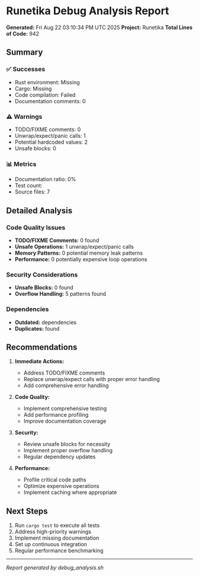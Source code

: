 # Runetika Debug Analysis Report

**Generated:** Fri Aug 22 03:10:34 PM UTC 2025
**Project:** Runetika
**Total Lines of Code:** 942

## Summary

### ✅ Successes
- Rust environment: Missing
- Cargo: Missing
- Code compilation: Failed
- Documentation comments: 0

### ⚠️ Warnings
- TODO/FIXME comments: 0
- Unwrap/expect/panic calls: 1
- Potential hardcoded values: 2
- Unsafe blocks: 0

### 📊 Metrics
- Documentation ratio: 0%
- Test count: 
- Source files: 7

## Detailed Analysis

### Code Quality Issues
- **TODO/FIXME Comments:** 0 found
- **Unsafe Operations:** 1 unwrap/expect/panic calls
- **Memory Patterns:** 0 potential memory leak patterns
- **Performance:** 0 potentially expensive loop operations

### Security Considerations
- **Unsafe Blocks:** 0 found
- **Overflow Handling:** 5 patterns found

### Dependencies
- **Outdated:**  dependencies
- **Duplicates:**  found

## Recommendations

1. **Immediate Actions:**
   - Address TODO/FIXME comments
   - Replace unwrap/expect calls with proper error handling
   - Add comprehensive error handling

2. **Code Quality:**
   - Implement comprehensive testing
   - Add performance profiling
   - Improve documentation coverage

3. **Security:**
   - Review unsafe blocks for necessity
   - Implement proper overflow handling
   - Regular dependency updates

4. **Performance:**
   - Profile critical code paths
   - Optimize expensive operations
   - Implement caching where appropriate

## Next Steps

1. Run `cargo test` to execute all tests
2. Address high-priority warnings
3. Implement missing documentation
4. Set up continuous integration
5. Regular performance benchmarking

---
*Report generated by debug_analysis.sh*

